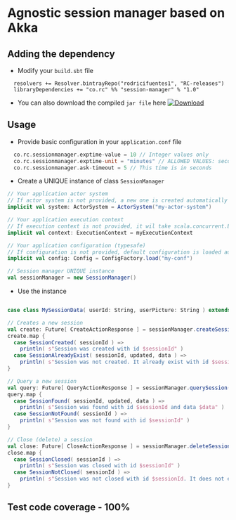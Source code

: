 # Agnostic session manager based on Akka
## Adding the dependency
* Modify your `build.sbt` file
```
  resolvers += Resolver.bintrayRepo("rodricifuentes1", "RC-releases")
  libraryDependencies += "co.rc" %% "session-manager" % "1.0"
```
* You can also download the compiled `jar file` here [ ![Download](https://api.bintray.com/packages/rodricifuentes1/RC-releases/session-manager/images/download.svg) ](https://bintray.com/rodricifuentes1/RC-releases/session-manager/_latestVersion)

## Usage
* Provide basic configuration in your `application.conf` file
```scala 
  co.rc.sessionmanager.exptime-value = 10 // Integer values only
  co.rc.sessionmanager.exptime-unit = "minutes" // ALLOWED VALUES: seconds, minutes, hours, days
  co.rc.sessionmanager.ask-timeout = 5 // This time is in seconds
```
* Create a UNIQUE instance of class `SessionManager`
```scala
// Your application actor system
// If actor system is not provided, a new one is created automatically
implicit val system: ActorSystem = ActorSystem("my-actor-system")

// Your application execution context
// If execution context is not provided, it wil take scala.concurrent.ExecutionContext.Implicits.global by default
implicit val context: ExecutionContext = myExecutionContext

// Your application configuration (typesafe)
// If configuration is not provided, default configuration is loaded automatically using ConfigFactory.load()
implicit val config: Config = ConfigFactory.load("my-conf")

// Session manager UNIQUE instance
val sessionManager = new SessionManager()
```
* Use the instance
```scala

case class MySessionData( userId: String, userPicture: String ) extends SessionData

// Creates a new session
val create: Future[ CreateActionResponse ] = sessionManager.createSession( "session-id", update = false, MySessionData( "1", "http://userPicture.myapp.com" )
create.map {
  case SessionCreated( sessionId ) =>
    println( s"Session was created with id $sessionId" )
  case SessionAlreadyExist( sessionId, updated, data ) =>
    println( s"Session was not created. It already exist with id $sessionId" )
}

// Query a new session
val query: Future[ QueryActionResponse ] = sessionManager.querySession( "session-id", update = false )
query.map {
  case SessionFound( sessionId, updated, data ) =>
    println( s"Session was found with id $sessionId and data $data" )
  case SessionNotFound( sessionId ) =>
    println( s"Session was not found with id $sessionId" )
}

// Close (delete) a session
val close: Future[ CloseActionResponse ] = sessionManager.deleteSession( "session-id" )
close.map {
  case SessionClosed( sessionId ) =>
    println( s"Session was closed with id $sessionId" )
  case SessionNotClosed( sessionId ) =>
    println( s"Session was not closed with id $sessionId. It does not exist" )
}

```
## Test code coverage - 100%
